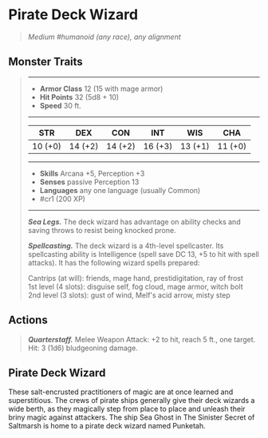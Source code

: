 # Pirate Deck Wizard
>*Medium #humanoid (any race), any alignment*
## Monster Traits
>___
>- **Armor Class** 12 (15 with mage armor)
>- **Hit Points** 32 (5d8 + 10)
>- **Speed** 30 ft.
>___
>|STR|DEX|CON|INT|WIS|CHA|
>|:---:|:---:|:---:|:---:|:---:|:---:|
>|10 (+0)|14 (+2)|14 (+2)|16 (+3)|13 (+1)|11 (+0)|
>___
>- **Skills** Arcana +5, Perception +3
>- **Senses** passive Perception 13
>- **Languages** any one language (usually Common)
>- #cr1 (200 XP)
>___
>***Sea Legs.*** The deck wizard has advantage on ability checks and saving throws to resist being knocked prone.  
>
>***Spellcasting.*** The deck wizard is a 4th-level spellcaster. Its spellcasting ability is Intelligence (spell save DC 13, +5 to hit with spell attacks). It has the following wizard spells prepared:  
>
>Cantrips (at will): friends, mage hand, prestidigitation, ray of frost  
>1st level (4 slots): disguise self, fog cloud, mage armor, witch bolt  
>2nd level (3 slots): gust of wind, Melf's acid arrow, misty step  
>
## Actions
>***Quarterstaff.*** Melee Weapon Attack: +2 to hit, reach 5 ft., one target. Hit: 3 (1d6) bludgeoning damage.
## Pirate Deck Wizard
These salt-encrusted practitioners of magic are at once learned and superstitious. The crews of pirate ships generally give their deck wizards a wide berth, as they magically step from place to place and unleash their briny magic against attackers. The ship Sea Ghost in The Sinister Secret of Saltmarsh is home to a pirate deck wizard named Punketah.